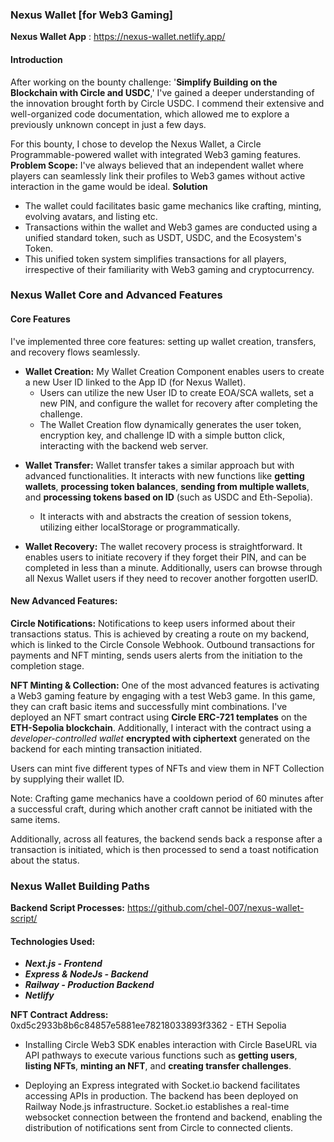 ### Nexus Wallet [for Web3 Gaming]

**Nexus Wallet App** : https://nexus-wallet.netlify.app/

#### Introduction
After working on the bounty challenge: '**Simplify Building on the Blockchain with Circle and USDC**,' I've gained a deeper understanding of the innovation brought forth by Circle USDC. I commend their extensive and well-organized code documentation, which allowed me to explore a previously unknown concept in just a few days.

For this bounty, I chose to develop the Nexus Wallet, a Circle Programmable-powered wallet with integrated Web3 gaming features.
**Problem Scope:** I've always believed that an independent wallet where players can seamlessly link their profiles to Web3 games without active interaction in the game would be ideal.
**Solution**
- The wallet could facilitates basic game mechanics like crafting, minting, evolving avatars, and listing etc.
- Transactions within the wallet and Web3 games are conducted using a unified standard token, such as USDT, USDC, and the Ecosystem's Token.
- This unified token system simplifies transactions for all players, irrespective of their familiarity with Web3 gaming and cryptocurrency.

### Nexus Wallet Core and Advanced Features

#### Core Features

I've implemented three core features: setting up wallet creation, transfers, and recovery flows seamlessly.
- **Wallet Creation:** My Wallet Creation Component enables users to create a new User ID linked to the App ID (for Nexus Wallet).
  - Users can utilize the new User ID to create EOA/SCA wallets, set a new PIN, and configure the wallet for recovery after completing the challenge.
  - The Wallet Creation flow dynamically generates the user token, encryption key, and challenge ID with a simple button click, interacting with the backend web server.

* **Wallet Transfer:** Wallet transfer takes a similar approach but with advanced functionalities. It interacts with new functions like **getting wallets**, **processing token balances**, **sending from multiple wallets**, and **processing tokens based on ID** (such as USDC and Eth-Sepolia).
  - It interacts with and abstracts the creation of session tokens, utilizing either localStorage or programmatically.

* **Wallet Recovery:** The wallet recovery process is straightforward. It enables users to initiate recovery if they forget their PIN, and can be completed in less than a minute. Additionally, users can browse through all Nexus Wallet users if they need to recover another forgotten userID.

#### New Advanced Features:
**Circle Notifications:** Notifications to keep users informed about their transactions status. This is achieved by creating a route on my backend, which is linked to the Circle Console Webhook. Outbound transactions for payments and NFT minting, sends users alerts from the initiation to the completion stage.

**NFT Minting & Collection:** One of the most advanced features is activating a Web3 gaming feature by engaging with a test Web3 game. In this game, they can craft basic items and successfully mint combinations. I've deployed an NFT smart contract using **Circle ERC-721 templates** on the **ETH-Sepolia blockchain**. Additionally, I interact with the contract using a *developer-controlled wallet* **encrypted with ciphertext** generated on the backend for each minting transaction initiated.

Users can mint five different types of NFTs and view them in NFT Collection by supplying their wallet ID.

Note: Crafting game mechanics have a cooldown period of 60 minutes after a successful craft, during which another craft cannot be initiated with the same items.

Additionally, across all features, the backend sends back a response after a transaction is initiated, which is then processed to send a toast notification about the status.


### Nexus Wallet Building Paths

**Backend Script Processes:** https://github.com/chel-007/nexus-wallet-script/

#### Technologies Used:
* ***Next.js - Frontend***
* ***Express & NodeJs - Backend***
* ***Railway - Production Backend***
* ***Netlify***

**NFT Contract Address:** 0xd5c2933b8b6c84857e5881ee78218033893f3362 - ETH Sepolia



* Installing Circle Web3 SDK enables interaction with Circle BaseURL via API pathways to execute various functions such as **getting users**, **listing NFTs**, **minting an NFT**, and **creating transfer challenges**.

* Deploying an Express integrated with Socket.io backend facilitates accessing APIs in production. The backend has been deployed on Railway Node.js infrastructure. Socket.io establishes a real-time websocket connection between the frontend and backend, enabling the distribution of notifications sent from Circle to connected clients.
